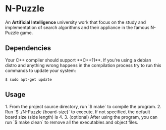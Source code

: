 # N-Puzzle
An **Artificial Intelligence** university work that focus on the study and implementation of search algorithms and their appliance in the famous N-Puzzle game.


<h2> Dependencies </h2>
Your C++ compiler should support **C++11**.
If you're using a debian distro and anything wrong happens in the compilation process try to run this commands to update your system:

`$ sudo apt-get update` 

<h2> Usage </h2>
1. From the project source directory, run `$ make` to compile the program.
2. Run `$ ./N-Puzzle {board-size}` to execute. If not specified, the default board size (side length) is 4.
3. (optional) After using the program, you can run `$ make clean` to remove all the executables and object files.
